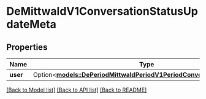 # DeMittwaldV1ConversationStatusUpdateMeta

## Properties

Name | Type | Description | Notes
------------ | ------------- | ------------- | -------------
**user** | Option<[**models::DePeriodMittwaldPeriodV1PeriodConversationPeriodUser**](de.mittwald.v1.conversation.User.md)> |  | [optional]

[[Back to Model list]](../README.md#documentation-for-models) [[Back to API list]](../README.md#documentation-for-api-endpoints) [[Back to README]](../README.md)


